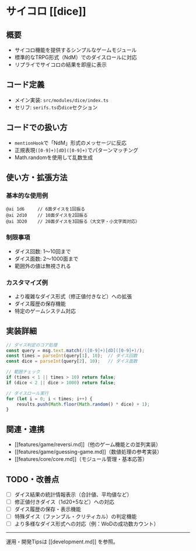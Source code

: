 # サイコロ [[dice]]

## 概要
- サイコロ機能を提供するシンプルなゲームモジュール
- 標準的なTRPG形式（NdM）でのダイスロールに対応
- リプライでサイコロの結果を即座に表示

## コード定義
- メイン実装: `src/modules/dice/index.ts`
- セリフ: `serifs.ts`の`dice`セクション

## コードでの扱い方
- `mentionHook`で「NdM」形式のメッセージに反応
- 正規表現`([0-9]+)[dD]([0-9]+)`でパターンマッチング
- Math.randomを使用して乱数生成

## 使い方・拡張方法
### 基本的な使用例
```
@ai 1d6     // 6面ダイスを1回振る
@ai 2d10    // 10面ダイスを2回振る  
@ai 3D20    // 20面ダイスを3回振る（大文字・小文字両対応）
```

### 制限事項
- ダイス回数: 1〜10回まで
- ダイス面数: 2〜1000面まで
- 範囲外の値は無視される

### カスタマイズ例
- より複雑なダイス形式（修正値付きなど）への拡張
- ダイス履歴の保存機能
- 特定のゲームシステム対応

## 実装詳細
```typescript
// ダイス判定のコア処理
const query = msg.text.match(/([0-9]+)[dD]([0-9]+)/);
const times = parseInt(query[1], 10);  // ダイス回数
const dice = parseInt(query[2], 10);   // ダイス面数

// 範囲チェック
if (times < 1 || times > 10) return false;
if (dice < 2 || dice > 1000) return false;

// ダイスロール実行
for (let i = 0; i < times; i++) {
    results.push(Math.floor(Math.random() * dice) + 1);
}
```

## 関連・連携
- [[features/game/reversi.md]]（他のゲーム機能との並列実装）
- [[features/game/guessing-game.md]]（数値処理の参考実装）
- [[features/core/core.md]]（モジュール管理・基本応答）

## TODO・改善点
- [ ] ダイス結果の統計情報表示（合計値、平均値など）
- [ ] 修正値付きダイス（1d20+5など）への対応
- [ ] ダイス履歴の保存・表示機能
- [ ] 特殊ダイス（ファンブル・クリティカル）の判定機能
- [ ] より多様なダイス形式への対応（例：WoDの成功数カウント）

---

運用・開発Tipsは [[development.md]] を参照。